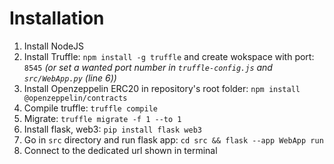 # Installation

1. Install NodeJS
2. Install Truffle: `npm install -g truffle` and create wokspace with port: `8545` _(or set a wanted port number in `truffle-config.js` and `src/WebApp.py` (line 6))_
3. Install Openzeppelin ERC20 in repository's root folder: `npm install @openzeppelin/contracts`
4. Compile truffle: `truffle compile`
5. Migrate: `truffle migrate -f 1 --to 1`
6. Install flask, web3: `pip install flask web3`
7. Go in `src` directory and run flask app: `cd src && flask --app WebApp run`
8. Connect to the dedicated url shown in terminal 
